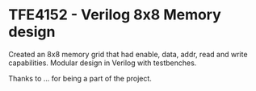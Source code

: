 # TFE4152 - Verilog 8x8 Memory design
Created an 8x8 memory grid that had enable, data, addr, read and write capabilities. Modular design in Verilog with testbenches.


Thanks to ... for being a part of the project.
